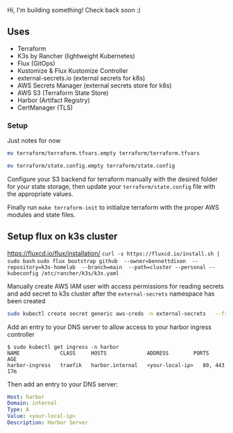 Hi, I'm building something! Check back soon :)

## Uses
- Terraform
- K3s by Rancher (lightweight Kubernetes)
- Flux (GitOps)
- Kustomize & Flux Kustomize Controller
- external-secrets.io (external secrets for k8s)
- AWS Secrets Manager (external secrets store for k8s)
- AWS S3 (Terraform State Store)
- Harbor (Artifact Registry)
- CertManager (TLS)


### Setup
Just notes for now

```bash
mv terraform/terraform.tfvars.empty terraform/terraform.tfvars
```

```bash
mv terraform/state.config.empty terraform/state.config
```

Configure your S3 backend for terraform manually with the desired folder for your state storage, then update your `terraform/state.config` file with the appropriate values.

Finally run `make terraform-init` to initialize terraform with the proper AWS modules and state files.


## Setup flux on k3s cluster
https://fluxcd.io/flux/installation/
`curl -s https://fluxcd.io/install.sh | sudo bash`
`sudo flux bootstrap github  --owner=bennettdixon  --repository=k3s-homelab  --branch=main  --path=cluster --personal --kubeconfig /etc/rancher/k3s/k3s.yaml`


Manually create AWS IAM user with access permissions for reading secrets and add secret to k3s cluster after the `external-secrets` namespace has been created

```bash
sudo kubectl create secret generic aws-creds -n external-secrets   --from-literal=aws_access_key_id=YOUR_AWS_ACCESS_KEY_ID  --from-literal=aws_secret_access_key=YOUR_AWS_SECRET_ACCESS_KEY --kubeconfig=/etc/rancher/k3s/k3s.yaml
```


Add an entry to your DNS server to allow access to your harbor ingress controller
```
$ sudo kubectl get ingress -n harbor
NAME             CLASS     HOSTS             ADDRESS        PORTS     AGE
harbor-ingress   traefik   harbor.internal   <your-local-ip>   80, 443   17m
```

Then add an entry to your DNS server:
```yaml
Host: harbor
Domain: internal
Type: A
Value: <your-local-ip>
Description: Harbor Server
```
